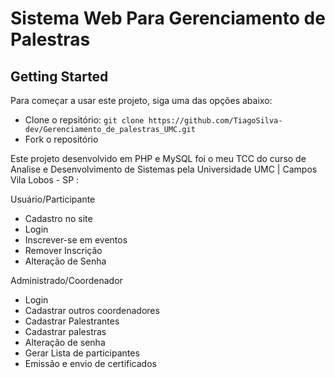 # Sistema Web Para Gerenciamento de Palestras
<!-- # [Homepage](http://) -->


## Getting Started

Para começar a usar este projeto, siga uma das opções abaixo:
* Clone o repsitório: `git clone https://github.com/TiagoSilva-dev/Gerenciamento_de_palestras_UMC.git`
* Fork o repositório


Este projeto desenvolvido em PHP e MySQL foi o meu TCC do curso de Analise e Desenvolvimento de Sistemas pela Universidade UMC | Campos Vila Lobos - SP :

  Usuário/Participante
  * Cadastro no site
  * Login
  * Inscrever-se em eventos
  * Remover Inscrição
  * Alteração de Senha
  

  Administrado/Coordenador
  * Login
  * Cadastrar outros coordenadores
  * Cadastrar Palestrantes
  * Cadastrar palestras
  * Alteração de senha
  * Gerar Lista de participantes
  * Emissão e envio de certificados 
